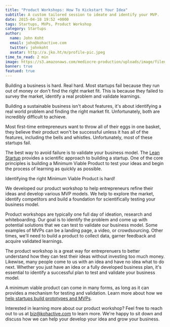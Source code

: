 ```yaml
---
title: "Product Workshops: How To Kickstart Your Idea"
subtitle: A custom tailored session to ideate and identify your MVP.
date: 2015-04-18 19:52 +0000
tags: Startups, MVPs, Product Workshop
category: Startups
author:
  name: John Koht
  email: john@kohactive.com
  twitter: johnkoht
  avatar: http://a.jko.ht/m/profile-pic.jpeg
time_to_read: 2 min
image: https://s3.amazonaws.com/mediocre-production/uploads/image/filename/13/startup-59.jpg
banner: true
featued: true
---
```


Building a business is hard. Real hard. Most startups fail because they run out of money or don't find the right market fit. This is because they failed to survey the market, identify a real problem and validate learnings.  

Building a sustainable business isn't about features, it's about identifying a real world problem and finding the right market fit. Unfortunately, both are incredibly difficult to achieve. 

Most first-time entrepreneurs want to throw all of their eggs in one basket, they believe their product won't be successful unless it has all of the features, including the bells and whistles. Unfortunately, most of these startups fail.

The best way to avoid failure is to validate your business model. The [Lean Startup](http://theleanstartup.com/principles) provides a scientific approach to building a startup. One of the core principles is building a Minimum Viable Product to test your ideas and begin the process of learning as quickly as possible. 

Identifying the right Minimum Viable Product is hard!

We developed our product workshop to help entrepreneurs refine their ideas and develop various MVP models. We help to explore the market, identify competitors and build a foundation for scientifically testing your business model.

Product workshops are typically one full day of ideation, research and whiteboarding. Our goal is to identify the problem and come up with potential solutions that we can test to validate our business model. Some examples of MVPs can be a landing page, a video, or crowdsourcing. Other times, we'll need to build a product to collect data, garner feedback and acquire validated learnings. 

The product workshop is a great way for entreprenuers to better understand how they can test their ideas without investing too much money. Likewise, many people come to us with an idea and have no idea what to do next. Whether you just have an idea or a fully developed business plan, it's essential to identify a successful plan to test and validate your business model.

A minimum viable product can come in many forms, as long as it can provides a mechanism for testing and validation. Learn more about how we [help startups build prototypes and MVPs](http://www.kohactive.com/services/prototypes-and-mvps).

Interested in learning more about our product workshop? Feel free to reach out to us at [biz@kohactive.com](mailto:biz@kohactive.com) to learn more. We're happy to sit down and discuss how we can help your develop your idea and grow your business.

